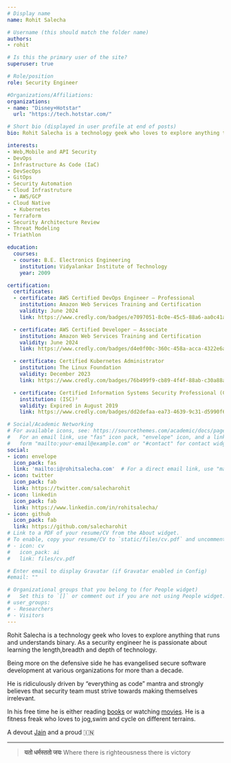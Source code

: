 ```yaml
---
# Display name
name: Rohit Salecha

# Username (this should match the folder name)
authors:
- rohit

# Is this the primary user of the site?
superuser: true

# Role/position
role: Security Engineer

#Organizations/Affiliations:
organizations:
- name: "Disney+Hotstar"
  url: "https://tech.hotstar.com/"

# Short bio (displayed in user profile at end of posts)
bio: Rohit Salecha is a technology geek who loves to explore anything that runs and understands binary. As a security engineer he is passionate about learning the length,breadth and depth of technology. Being more on the defensive side he has evangelised secure software development at various organizations for more than a decade. He is ridiculously driven by “everything as code” mantra and strongly believes that security team must strive towards making themselves irrelevant.

interests:
- Web,Mobile and API Security
- DevOps
- Infrastructure As Code (IaC)
- DevSecOps
- GitOps
- Security Automation
- Cloud Infrastruture
  - AWS/GCP
- Cloud Native
  - Kubernetes
- Terraform
- Security Architecture Review
- Threat Modeling
- Triathlon

education:
  courses:
  - course: B.E. Electronics Engineering
    institution: Vidyalankar Institute of Technology
    year: 2009

certification:
  certificates:
  - certificate: AWS Certified DevOps Engineer – Professional
    institution: Amazon Web Services Training and Certification
    validity: June 2024
    link: https://www.credly.com/badges/e7097051-8c0e-45c5-88a6-aa0c41a62ff8/public_url

  - certificate: AWS Certified Developer – Associate
    institution: Amazon Web Services Training and Certification
    validity: June 2024
    link: https://www.credly.com/badges/d4e0f00c-360c-458a-acca-4322e6ab8e3d/public_url

  - certificate: Certified Kubernetes Administrator
    institution: The Linux Foundation
    validity: December 2023
    link: https://www.credly.com/badges/76b499f9-cb89-4f4f-88ab-c30a88aa8e49/public_url

  - certificate: Certified Information Systems Security Professional (CISSP)
    institution: (ISC)²
    validity: Expired in August 2019
    link: https://www.credly.com/badges/dd2defaa-ea73-4639-9c31-d5990f6f047d/public_url

# Social/Academic Networking
# For available icons, see: https://sourcethemes.com/academic/docs/page-builder/#icons
#   For an email link, use "fas" icon pack, "envelope" icon, and a link in the
#   form "mailto:your-email@example.com" or "#contact" for contact widget.
social:
- icon: envelope
  icon_pack: fas
  link: 'mailto:i@rohitsalecha.com'  # For a direct email link, use "mailto:test@example.org".
- icon: twitter
  icon_pack: fab
  link: https://twitter.com/salecharohit
- icon: linkedin
  icon_pack: fab
  link: https://www.linkedin.com/in/rohitsalecha/
- icon: github
  icon_pack: fab
  link: https://github.com/salecharohit
# Link to a PDF of your resume/CV from the About widget.
# To enable, copy your resume/CV to `static/files/cv.pdf` and uncomment the lines below.
# - icon: cv
#   icon_pack: ai
#   link: files/cv.pdf

# Enter email to display Gravatar (if Gravatar enabled in Config)
#email: ""

# Organizational groups that you belong to (for People widget)
#   Set this to `[]` or comment out if you are not using People widget.
# user_groups:
# - Researchers
# - Visitors
---
```


Rohit Salecha is a technology geek who loves to explore anything that runs and understands binary. As a security engineer he is passionate about learning the length,breadth and depth of technology. 

Being more on the defensive side he has evangelised secure software development at various organizations for more than a decade. 

He is ridiculously driven by “everything as code” mantra and strongly believes that security team must strive towards making themselves irrelevant.

In his free time he is either reading [books](https://www.goodreads.com/review/list/76845050-rohit-salecha?shelf=read) or watching [movies](https://www.imdb.com/list/ls040083918/).
He is a fitness freak who loves to jog,swim and cycle on different terrains.

A devout [Jain](https://en.wikipedia.org/wiki/Jainism) and a proud 🇮🇳

---

> **यतो धर्मस्ततो जयः** Where there is righteousness there is victory
